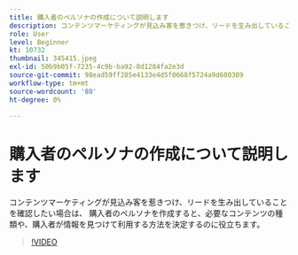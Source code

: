 ```yaml
---
title: 購入者のペルソナの作成について説明します
description: コンテンツマーケティングが見込み客を惹きつけ、リードを生み出していることを確認したい場合は、 購入者のペルソナを作成すると、必要なコンテンツの種類や、購入者が情報を見つけて利用する方法を決定するのに役立ちます。
role: User
level: Beginner
kt: 10732
thumbnail: 345415.jpeg
exl-id: 50b9b05f-7235-4c9b-ba92-8d1284fa2e3d
source-git-commit: 98ead59ff285e4133e4d5f0668f5724a9d680309
workflow-type: tm+mt
source-wordcount: '80'
ht-degree: 0%

---
```


# 購入者のペルソナの作成について説明します

コンテンツマーケティングが見込み客を惹きつけ、リードを生み出していることを確認したい場合は、 購入者のペルソナを作成すると、必要なコンテンツの種類や、購入者が情報を見つけて利用する方法を決定するのに役立ちます。

>[!VIDEO](https://video.tv.adobe.com/v/345415/?quality=12&learn=on)
